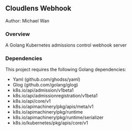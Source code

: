 ## Cloudlens Webhook
Author: Michael Wan

### Overview
A Golang Kubernetes admissions control webhook server

### Dependencies
This project requires the following Golang dependencies:
- Yaml (github.com/ghodss/yaml)
- Glog (github.com/golang/glog)
- k8s.io/api/admission/v1beta1
- k8s.io/api/admissionregistration/v1beta1
- k8s.io/api/core/v1
- k8s.io/apimachinery/pkg/apis/meta/v1
- k8s.io/apimachinery/pkg/runtime
- k8s.io/apimachinery/pkg/runtime/serializer
- k8s.io/kubernetes/pkg/apis/core/v1